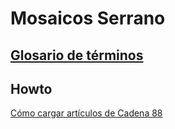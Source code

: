 # Mosaicos Serrano

## [Glosario de términos](./glosario.md)

## Howto

[Cómo cargar artículos de Cadena 88](./area_facturacion/importar_articulos_88.md)


